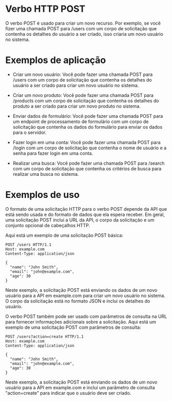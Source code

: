 # Verbo HTTP **POST**

O verbo POST é usado para criar um novo recurso. Por exemplo, se você fizer uma chamada POST para /users com um corpo de solicitação que contenha os detalhes do usuário a ser criado, isso criaria um novo usuário no sistema.

# Exemplos de aplicação
- Criar um novo usuário: Você pode fazer uma chamada POST para /users com um corpo de solicitação que contenha os detalhes do usuário a ser criado para criar um novo usuário no sistema.

- Criar um novo produto: Você pode fazer uma chamada POST para /products com um corpo de solicitação que contenha os detalhes do produto a ser criado para criar um novo produto no sistema.

- Enviar dados de formulário: Você pode fazer uma chamada POST para um endpoint de processamento de formulário com um corpo de solicitação que contenha os dados do formulário para enviar os dados para o servidor.

- Fazer login em uma conta: Você pode fazer uma chamada POST para /login com um corpo de solicitação que contenha o nome de usuário e a senha para fazer login em uma conta.

- Realizar uma busca: Você pode fazer uma chamada POST para /search com um corpo de solicitação que contenha os critérios de busca para realizar uma busca no sistema.
  
# Exemplos de uso

O formato de uma solicitação HTTP para o verbo POST depende da API que está sendo usada e do formato de dados que ela espera receber. Em geral, uma solicitação POST inclui a URL da API, o corpo da solicitação e um conjunto opcional de cabeçalhos HTTP.

Aqui está um exemplo de uma solicitação POST básica:

```
POST /users HTTP/1.1
Host: example.com
Content-Type: application/json

{
  "name": "John Smith",
  "email": "john@example.com",
  "age": 30
}
```

Neste exemplo, a solicitação POST está enviando os dados de um novo usuário para a API em example.com para criar um novo usuário no sistema. O corpo da solicitação está no formato JSON e inclui os detalhes do usuário.

O verbo POST também pode ser usado com parâmetros de consulta na URL para fornecer informações adicionais sobre a solicitação. Aqui está um exemplo de uma solicitação POST com parâmetros de consulta:

```
POST /users?action=create HTTP/1.1
Host: example.com
Content-Type: application/json

{
  "name": "John Smith",
  "email": "john@example.com",
  "age": 30
}
```

Neste exemplo, a solicitação POST está enviando os dados de um novo usuário para a API em example.com e inclui um parâmetro de consulta "action=create" para indicar que o usuário deve ser criado.